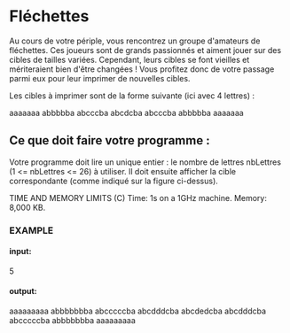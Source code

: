 # Fléchettes

Au cours de votre périple, vous rencontrez un groupe d'amateurs de fléchettes. Ces joueurs sont de grands passionnés et aiment jouer sur des cibles de tailles variées. Cependant, leurs cibles se font vieilles et mériteraient bien d'être changées ! Vous profitez donc de votre passage parmi eux pour leur imprimer de nouvelles cibles.

Les cibles à imprimer sont de la forme suivante (ici avec 4 lettres) :

aaaaaaa
abbbbba
abcccba
abcdcba
abcccba
abbbbba
aaaaaaa
## Ce que doit faire votre programme :
Votre programme doit lire un unique entier : le nombre de lettres nbLettres (1 <= nbLettres <= 26) à utiliser. Il doit ensuite afficher la cible correspondante (comme indiqué sur la figure ci-dessus).

TIME AND MEMORY LIMITS (C)
Time: 1s on a 1GHz machine.
Memory: 8,000 KB.
### EXAMPLE

#### input:

5

#### output:

aaaaaaaaa
abbbbbbba
abcccccba
abcdddcba
abcdedcba
abcdddcba
abcccccba
abbbbbbba
aaaaaaaaa
